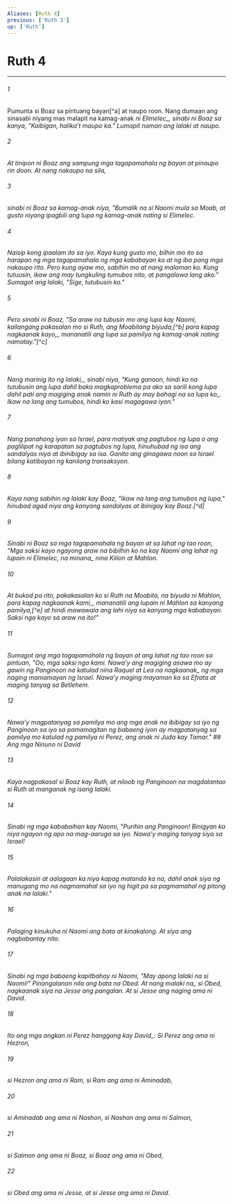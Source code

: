 ```yaml
---
Aliases: [Ruth 4]
previous: ['Ruth 3']
up: ['Ruth']
---
```

# Ruth 4

***






















###### 1 










Pumunta si Boaz sa pintuang bayan[^a] at naupo roon. Nang dumaan ang sinasabi niyang mas malapit na kamag-anak <i class="trans-change">ni Elimelec_, sinabi ni Boaz sa kanya, "Kaibigan, halikaʼt maupo ka." Lumapit naman ang lalaki at naupo. 





















###### 2 










At tinipon ni Boaz ang sampung mga tagapamahala ng bayan at pinaupo rin doon. At nang nakaupo na sila, 





















###### 3 










sinabi ni Boaz sa kamag-anak niya, "Bumalik na si Naomi mula sa Moab, at gusto niyang ipagbili ang lupa ng kamag-anak nating si Elimelec. 





















###### 4 










Naisip kong ipaalam ito sa iyo. Kaya kung gusto mo, bilhin mo ito sa harapan ng mga tagapamahala ng mga kababayan ko at ng iba pang mga nakaupo rito. Pero kung ayaw mo, sabihin mo at nang malaman ko. Kung tutuusin, ikaw ang may tungkuling tumubos nito, at pangalawa lang ako." Sumagot ang lalaki, "Sige, tutubusin ko." 





















###### 5 










Pero sinabi ni Boaz, "Sa araw na tubusin mo ang lupa kay Naomi, kailangang pakasalan mo si Ruth, ang Moabitang biyuda,[^b] para <i class="trans-change">kapag nagkaanak kayo,_ mananatili ang lupa sa pamilya ng kamag-anak nating namatay."[^c] 





















###### 6 










<i class="trans-change">Nang marinig ito ng lalaki,_ sinabi niya, "Kung ganoon, hindi ko na tutubusin ang lupa dahil baka magkaproblema pa ako sa sarili kong lupa <i class="trans-change">dahil pati ang magiging anak namin ni Ruth ay may bahagi na sa lupa ko_. Ikaw na lang ang tumubos, hindi ko kasi magagawa iyan." 





















###### 7 










Nang panahong iyon sa Israel, para matiyak ang pagtubos ng lupa o ang paglilipat ng karapatan sa pagtubos ng lupa, hinuhubad ng isa ang sandalyas niya at ibinibigay sa isa. Ganito ang ginagawa noon sa Israel bilang katibayan ng kanilang transaksyon. 





















###### 8 










Kaya nang sabihin ng lalaki kay Boaz, "Ikaw na lang ang tumubos ng lupa," hinubad agad niya ang kanyang sandalyas at ibinigay kay Boaz.[^d] 





















###### 9 










Sinabi ni Boaz sa mga tagapamahala ng bayan at sa lahat ng tao roon, "Mga saksi kayo ngayong araw na bibilhin ko na kay Naomi ang lahat ng lupain ni Elimelec, <i class="trans-change">na minana_ nina Kilion at Mahlon. 





















###### 10 










At bukod pa rito, pakakasalan ko si Ruth na Moabita, na biyuda ni Mahlon, para <i class="trans-change">kapag nagkaanak kami,_ mananatili ang lupain ni Mahlon sa kanyang pamilya,[^e] at hindi mawawala ang lahi niya sa kanyang mga kababayan. Saksi nga kayo sa araw na ito!" 





















###### 11 










Sumagot ang mga tagapamahala ng bayan at ang lahat ng tao roon sa pintuan, "Oo, mga saksi nga kami. Nawaʼy ang magiging asawa mo ay gawin ng Panginoon na katulad nina Raquel at Lea <i class="trans-change">na nagkaanak_ ng mga naging mamamayan ng Israel. Nawaʼy maging mayaman ka sa Efrata at maging tanyag sa Betlehem. 





















###### 12 










Nawaʼy magpatanyag sa pamilya mo ang mga anak na ibibigay sa iyo ng Panginoon sa iyo sa pamamagitan ng babaeng iyon ay magpatanyag sa pamilya mo katulad ng pamilya ni Perez, ang anak ni Juda kay Tamar." ## Ang mga Ninuno ni David 





















###### 13 










Kaya nagpakasal si Boaz kay Ruth, at niloob ng Panginoon na magdalantao si Ruth at manganak ng isang lalaki. 





















###### 14 










Sinabi ng mga kababaihan kay Naomi, "Purihin ang Panginoon! Binigyan ka niya ngayon ng apo na mag-aaruga sa iyo. Nawaʼy maging tanyag siya sa Israel! 





















###### 15 










Palalakasin at aalagaan ka niya kapag matanda ka na, dahil anak siya ng manugang mo na nagmamahal sa iyo ng higit pa sa pagmamahal ng pitong anak na lalaki." 





















###### 16 










Palaging kinukuha ni Naomi ang bata at kinakalong. At siya ang nagbabantay nito. 





















###### 17 










Sinabi ng mga babaeng kapitbahay ni Naomi, "May apong lalaki na si Naomi!" Pinangalanan nila ang bata na Obed. <i class="trans-change">At nang malaki na_ si Obed, nagkaanak siya na Jesse ang pangalan. At si Jesse ang naging ama ni David. 





















###### 18 










Ito ang mga angkan ni Perez <i class="trans-change">hanggang kay David_: Si Perez ang ama ni Hezron, 





















###### 19 










si Hezron ang ama ni Ram, si Ram ang ama ni Aminadab, 





















###### 20 










si Aminadab ang ama ni Nashon, si Nashon ang ama ni Salmon, 





















###### 21 










si Salmon ang ama ni Boaz, si Boaz ang ama ni Obed, 





















###### 22 










si Obed ang ama ni Jesse, at si Jesse ang ama ni David.
